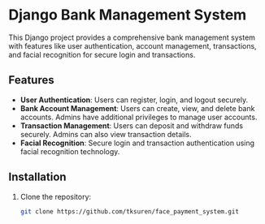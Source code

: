 # Django Bank Management System

This Django project provides a comprehensive bank management system with features like user authentication, account management, transactions, and facial recognition for secure login and transactions.

## Features

- **User Authentication**: Users can register, login, and logout securely.
- **Bank Account Management**: Users can create, view, and delete bank accounts. Admins have additional privileges to manage user accounts.
- **Transaction Management**: Users can deposit and withdraw funds securely. Admins can also view transaction details.
- **Facial Recognition**: Secure login and transaction authentication using facial recognition technology.

## Installation

1. Clone the repository:

   ```bash
   git clone https://github.com/tksuren/face_payment_system.git
